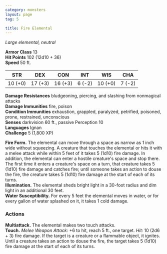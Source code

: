 ```yaml
---
category: monsters
layout: page
tag: 5

title: Fire Elemental 
---
```

_Large elemental, neutral_

**Armor Class** 13    
**Hit Points** 102 (12d10 + 36)    
**Speed** 50 ft. 

| STR      | DEX     | CON      | INT     | WIS     | CHA     |
|----------|---------|----------|---------|---------|---------|
| 10 (+0)  | 17 (+3) | 16 (+3)  | 6 (-2)  | 10 (+0) | 7 (-2)  |

**Damage Resistances** bludgeoning, piercing, and slashing from nonmagical attacks    
**Damage Immunities** fire, poison    
**Condition Immunities** exhaustion, grappled, paralyzed, petrified, poisoned, prone, restrained, unconscious    
**Senses** darkvision 60 ft., passive Perception 10    
**Languages** Ignan    
**Challenge** 5 (1,800 XP)    

**Fire Form.** The elemental can move through a space as narrow as 1 inch wide without squeezing. A creature that touches the elemental or hits it with a melee attack while within 5 feet of it takes 5 (1d10) fire damage. In addition, the elemental can enter a hostile creature's space and stop there. The first time it enters a creature's space on a turn, that creature takes 5 (1d10) fire damage and catches fire; until someone takes an action to douse the fire, the creature takes 5 (1d10) fire damage at the start of each of its turns.    
**Illumination.** The elemental sheds bright light in a 30-foot radius and dim light in an additional 30 feet.    
**Water Susceptibility.** For every 5 feet the elemental moves in water, or for every gallon of water splashed on it, it takes 1 cold damage. 

### Actions 
**Multiattack.** The elemental makes two touch attacks.    
**Touch.** _Melee Weapon Attack:_ +6 to hit, reach 5 ft., one target. _Hit:_ 10 (2d6 + 3) fire damage. If the target is a creature or a flammable object, it ignites. Until a creature takes an action to douse the fire, the target takes 5 (1d10) fire damage at the start of each of its turns.
